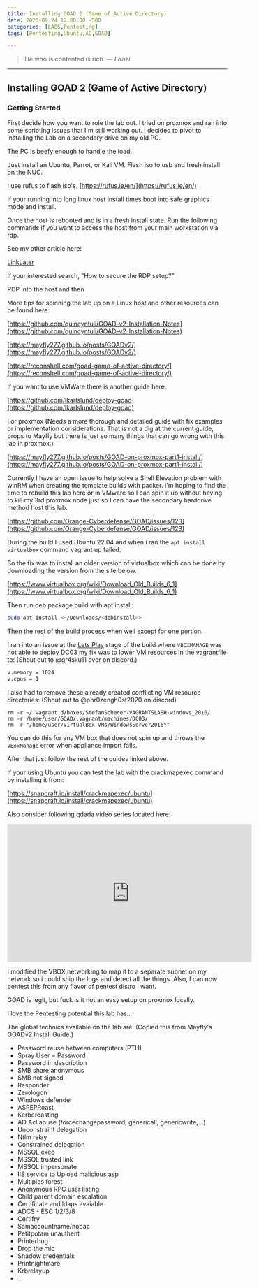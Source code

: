 ```yaml
---
title: Installing GOAD 2 (Game of Active Directory)
date: 2023-09-24 12:00:00 -500
categories: [LABS,Pentesting]
tags: [Pentesting,Ubuntu,AD,GOAD]

---
```


> He who is contented is rich.
> — <cite>Laozi</cite>

---

## Installing GOAD 2 (Game of Active Directory)

### Getting Started

First decide how you want to role the lab out. I tried on proxmox and ran into some scripting issues that I'm still working out. I decided to pivot to installing the Lab on a secondary drive on my old PC. 

The PC is beefy enough to handle the load. 

Just install an Ubuntu, Parrot, or Kali VM. Flash iso to usb and fresh install on the NUC. 

I use rufus to flash iso's.
[https://rufus.ie/en/](https://rufus.ie/en/)

If your running into long linux host install times boot into safe graphics mode and install. 

Once the host is rebooted and is in a fresh install state. Run the following commands if you want to access the host from your main workstation via rdp. 

See my other article here:

[LinkLater](LinkLater)

If your interested search, "How to secure the RDP setup?"

RDP into the host and then 

More tips for spinning the lab up on a Linux host and other resources can be found here: 

[https://github.com/quincyntuli/GOAD-v2-Installation-Notes](https://github.com/quincyntuli/GOAD-v2-Installation-Notes)

[https://mayfly277.github.io/posts/GOADv2/](https://mayfly277.github.io/posts/GOADv2/)

[https://reconshell.com/goad-game-of-active-directory/](https://reconshell.com/goad-game-of-active-directory/)


If you want to use VMWare there is another guide here:

[https://github.com/lkarlslund/deploy-goad](https://github.com/lkarlslund/deploy-goad)

For proxmox (Needs a more thorough and detailed guide with fix examples or implementation considerations. That is not a dig at the current guide, props to Mayfly but there is just so many things that can go wrong with this lab in proxmox.) 

[https://mayfly277.github.io/posts/GOAD-on-proxmox-part1-install/](https://mayfly277.github.io/posts/GOAD-on-proxmox-part1-install/)

Currently I have an open issue to help solve a Shell Elevation problem with winRM when creating the template builds with packer. I'm hoping to find the time to rebuild this lab here or in VMware so I can spin it up without having to kill my 3rd proxmox node just so I can have the secondary harddrive method host this lab. 

[https://github.com/Orange-Cyberdefense/GOAD/issues/123](https://github.com/Orange-Cyberdefense/GOAD/issues/123)


During the build I used Ubuntu 22.04 and when i ran the `apt install virtualbox` command vagrant up failed. 

So the fix was to install an older version of virtualbox which can be done by downloading the version from the site below. 

[https://www.virtualbox.org/wiki/Download_Old_Builds_6_1](https://www.virtualbox.org/wiki/Download_Old_Builds_6_1)

Then run deb package build with apt install:

```bash
sudo apt install <~/Downloads/<debinstall>>
```

Then the rest of the build process when well except for one portion. 

I ran into an issue at the [Lets Play](https://github.com/quincyntuli/GOAD-v2-Installation-Notes#13-lets-play) stage of the build where `VBOXMANAGE` was not able to deploy DC03 my fix was to lower VM resources in the vagrantfile to: (Shout out to @gr4sku11 over on discord.)

```bash
v.memory = 1024
v.cpus = 1
```

I also had to remove these already created conflicting VM resource directories: (Shout out to @phr0zengh0st2020 on discord) 

```basb
rm -r ~/.vagrant.d/boxes/StefanScherer-VAGRANTSLASH-windows_2016/
rm -r /home/user/GOAD/.vagrant/machines/DC03/
rm -r "/home/user/VirtualBox VMs/WindowsServer2016*"
```

You can do this for any VM box that does not spin up and throws the `VBoxManage` error when appliance import fails.

After that just follow the rest of the guides linked above. 

If your using Ubuntu you can test the lab with the crackmapexec command by installing it from:

[https://snapcraft.io/install/crackmapexec/ubuntu](https://snapcraft.io/install/crackmapexec/ubuntu)

Also consider following qdada video series located here:

<iframe width="560" height="315" src="https://www.youtube.com/embed/videoseries?si=hDitx0MCP15zF0kr&amp;list=PLMl69W33-fZVO15OG1p_3RtSS8Bes4DHB" title="YouTube video player" frameborder="0" allow="accelerometer; autoplay; clipboard-write; encrypted-media; gyroscope; picture-in-picture; web-share" allowfullscreen></iframe>

I modified the VBOX networking to map it to a separate subnet on my network so i could ship the logs and detect all the things. Also, I can now pentest this from any flavor of pentest distro I want. 

GOAD is legit, but fuck is it not an easy setup on proxmox locally. 

I love the Pentesting potential this lab has...

The global technics available on the lab are: 
(Copied this from Mayfly's GOADv2 Install Guide.)

- Password reuse between computers (PTH)
- Spray User = Password
- Password in description
- SMB share anonymous
- SMB not signed
- Responder
- Zerologon
- Windows defender
- ASREPRoast
- Kerberoasting
- AD Acl abuse (forcechangepassword, genericall, genericwrite,…)
- Unconstraint delegation
- Ntlm relay
- Constrained delegation
- MSSQL exec
- MSSQL trusted link
- MSSQL impersonate
- IIS service to Upload malicious asp
- Multiples forest
- Anonymous RPC user listing
- Child parent domain escalation
- Certificate and ldaps avaiable
- ADCS - ESC 1/2/3/8
- Certifry
- Samaccountname/nopac
- Petitpotam unauthent
- Printerbug
- Drop the mic
- Shadow credentials
- Printnightmare
- Krbrelayup
- …














